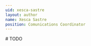 ```yaml
---
uid: xesca-sastre
layout: author
name: Xesca Sastre
position: Comunications Coordinator
---
```

\# TODO